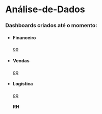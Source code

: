 <h1>Análise-de-Dados</h1>
<p align="left">
<h3>Dashboards criados até o momento: </h3>
<ul>
<li><h4>Financeiro</h4></li>  
  <a href="https://app.powerbi.com/view?r=eyJrIjoiZWU3ZmRiNjMtODkzYy00YjUzLTlmMDctM2Y5ZjBmNTAxYmE0IiwidCI6Ijc5MmQzODgwLTIwZjItNDU5OS04MmExLTVjZjYzOWZkMTZkOSJ9&embedImagePlaceholder=true">op</a>
<li><h4>Vendas</h4></li> 
  <a href="https://app.powerbi.com/view?r=eyJrIjoiMjk0NzNkODktZGM2ZS00YzMzLWEyNDEtOTVkMTU0YzBjMjQ2IiwidCI6Ijc5MmQzODgwLTIwZjItNDU5OS04MmExLTVjZjYzOWZkMTZkOSJ9&embedImagePlaceholder=true">op</a>
<li><h4>Logística</h4></li>
  <a href="https://app.powerbi.com/view?r=eyJrIjoiNjgzNGJiNzktZjk3Ny00MzAyLTk2MWQtNzAyODRhMDc1YjYwIiwidCI6Ijc5MmQzODgwLTIwZjItNDU5OS04MmExLTVjZjYzOWZkMTZkOSJ9&embedImagePlaceholder=true">op</a>
  <h4>RH</h4>
</ul>
</p>


